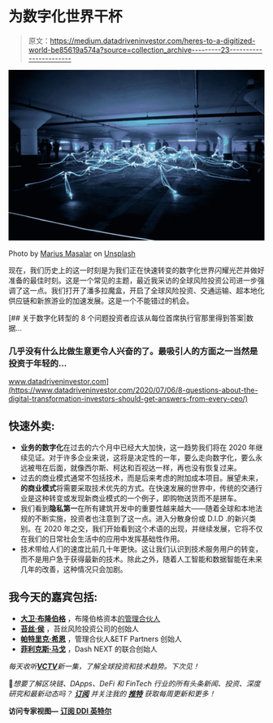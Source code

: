 # 为数字化世界干杯

> 原文：<https://medium.datadriveninvestor.com/heres-to-a-digitized-world-be85619a574a?source=collection_archive---------23----------------------->

![](img/348001ce6558da61e1ffa3212baa4f00.png)

Photo by [Marius Masalar](https://unsplash.com/@marius?utm_source=unsplash&utm_medium=referral&utm_content=creditCopyText) on [Unsplash](https://unsplash.com/s/photos/digital?utm_source=unsplash&utm_medium=referral&utm_content=creditCopyText)

现在，我们历史上的这一时刻是为我们正在快速转变的数字化世界闪耀光芒并做好准备的最佳时刻。这是一个常见的主题，最近我采访的全球风险投资公司进一步强调了这一点。我们打开了潘多拉魔盒，开启了全球风险投资、交通运输、超本地化供应链和新旅游业的加速发展。这是一个不能错过的机会。

[](https://www.datadriveninvestor.com/2020/07/06/8-questions-about-the-digital-transformation-investors-should-get-answers-from-every-ceo/) [## 关于数字化转型的 8 个问题投资者应该从每位首席执行官那里得到答案|数据…

### 几乎没有什么比做生意更令人兴奋的了。最吸引人的方面之一当然是投资于年轻的…

www.datadriveninvestor.com](https://www.datadriveninvestor.com/2020/07/06/8-questions-about-the-digital-transformation-investors-should-get-answers-from-every-ceo/) 

## 快速外卖:

*   **业务的数字化**在过去的六个月中已经大大加快，这一趋势我们将在 2020 年继续见证。对于许多企业来说，这将是决定性的一年，要么走向数字化，要么永远被甩在后面，就像西尔斯、柯达和百视达一样，再也没有恢复过来。
*   过去的商业模式通常不包括技术，而是后来考虑的附加成本项目。展望未来，**的商业模式**将需要采取技术优先的方式。在快速发展的世界中，传统的交通行业是这种转变或发现新商业模式的一个例子，即购物送货而不是拼车。
*   我们看到**隐私第一**在所有建筑开发中的重要性越来越大——随着全球和本地法规的不断实施，投资者也注意到了这一点。进入分散身份或 D.I.D .的新兴类别。在 2020 年之交，我们开始看到这个术语的出现，并继续发展，它将不仅在我们的日常社会生活中的应用中发挥基础性作用。
*   技术带给人们的速度比前几十年更快。这让我们认识到技术服务用户的转变，而不是用户急于获得最新的技术。除此之外，随着人工智能和数据智能在未来几年的改善，这种情况只会加剧。

## 我今天的嘉宾包括:

*   [**大卫·布隆伯格**](https://www.linkedin.com/in/ACoAAAAAPBoBJDoVQjEmb3uAPV6dm90pI6OAEkU) ，布隆伯格资本[的管理合伙人](https://medium.com/u/c34c1e08e4d2?source=post_page-----be85619a574a--------------------------------)
*   [**苔丝·侯**](https://www.linkedin.com/in/ACoAABKnmZEBfALRvnA7qwlgeC25jLKtNXJvxTg) ，苔丝风险投资公司的创始人
*   [**帕特里克·希恩**](https://www.linkedin.com/in/ACoAAAACmbkB4-sF3zl0XWVXKIW_vgeVWqkgJyU) ，管理合伙人&ETF Partners 创始人
*   [**菲利克斯·马戈**](https://www.linkedin.com/in/ACoAAB0D02oBgvd-XjeBD38sDEqxwhXPjfX-qJA) ，Dash NEXT 的联合创始人

*每天收听*[***VCTV***](https://exchange.latoken.com/events/)*新一集，了解全球投资和技术趋势。下次见！*

📣*想要了解区块链、DApps、DeFi 和 FinTech 行业的所有头条新闻、投资、深度研究和最新动态吗？* [***订阅***](https://www.topionetworks.com/newsletters) *并关注我的* [***推特***](https://twitter.com/kyleellicott) *获取每周更新和更多！*

**访问专家视图—** [**订阅 DDI 英特尔**](https://datadriveninvestor.com/ddi-intel)